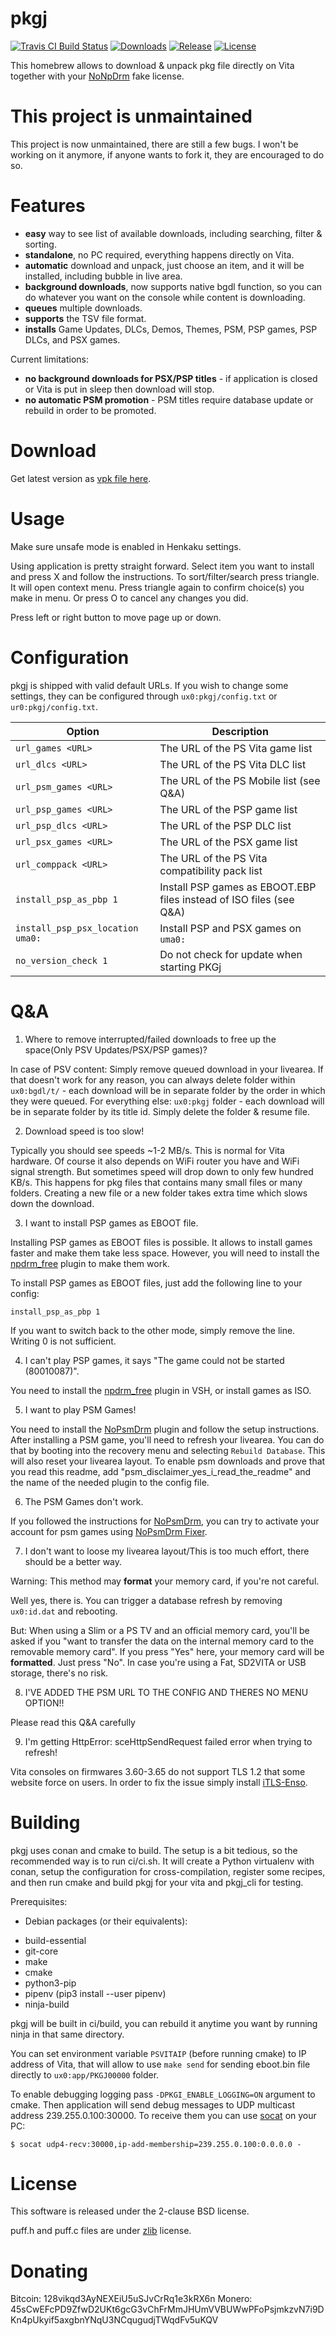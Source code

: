# pkgj

[![Travis CI Build Status][img_travis]][pkgj_travis] [![Downloads][img_downloads]][pkgj_downloads] [![Release][img_latest]][pkgj_latest] [![License][img_license]][pkgj_license]

This homebrew allows to download & unpack pkg file directly on Vita together with your [NoNpDrm][] fake license.

# This project is unmaintained

This project is now unmaintained, there are still a few bugs. I won't be working
on it anymore, if anyone wants to fork it, they are encouraged to do so.

# Features

* **easy** way to see list of available downloads, including searching, filter & sorting.
* **standalone**, no PC required, everything happens directly on Vita.
* **automatic** download and unpack, just choose an item, and it will be installed, including bubble in live area.
* **background downloads**, now supports native bgdl function, so you can do whatever you want on the console while content is downloading.
* **queues** multiple downloads.
* **supports** the TSV file format.
* **installs** Game Updates, DLCs, Demos, Themes, PSM, PSP games, PSP DLCs, and PSX games.

Current limitations:
* **no background downloads for PSX/PSP titles** - if application is closed or Vita is put in sleep then download will stop.
* **no automatic PSM promotion** - PSM titles require database update or rebuild in order to be promoted.

# Download

Get latest version as [vpk file here][pkgj_latest].

# Usage

Make sure unsafe mode is enabled in Henkaku settings.

Using application is pretty straight forward. Select item you want to install and press X and follow the instructions. To sort/filter/search press triangle.
It will open context menu. Press triangle again to confirm choice(s) you make in menu. Or press O to cancel any changes you did.

Press left or right button to move page up or down.

# Configuration

pkgj is shipped with valid default URLs. If you wish to change some settings, they can be configured through `ux0:pkgj/config.txt` or `ur0:pkgj/config.txt`.

| Option | Description |
| --- | --- |
| `url_games <URL>` | The URL of the PS Vita game list |
| `url_dlcs <URL>` | The URL of the PS Vita DLC list |
| `url_psm_games <URL>` | The URL of the PS Mobile list (see Q&A) |
| `url_psp_games <URL>` | The URL of the PSP game list |
| `url_psp_dlcs <URL>` | The URL of the PSP DLC list |
| `url_psx_games <URL>` | The URL of the PSX game list |
| `url_comppack <URL>` | The URL of the PS Vita compatibility pack list |
| `install_psp_as_pbp 1` | Install PSP games as EBOOT.EBP files instead of ISO files (see Q&A) |
| `install_psp_psx_location uma0:` | Install PSP and PSX games on `uma0:` |
| `no_version_check 1` | Do not check for update when starting PKGj |

# Q&A

1. Where to remove interrupted/failed downloads to free up the space(Only PSV Updates/PSX/PSP games)?

  In case of PSV content: Simply remove queued download in your livearea. If that doesn't work for any reason, you can always delete folder within `ux0:bgdl/t/` - each download will be in separate folder by the order in which they were queued.
 For everything else: `ux0:pkgj` folder - each download will be in separate folder by its title id. Simply delete the folder & resume file.

2. Download speed is too slow!

  Typically you should see speeds ~1-2 MB/s. This is normal for Vita hardware. Of course it also depends on WiFi router you
  have and WiFi signal strength. But sometimes speed will drop down to only few hundred KB/s. This happens for pkg files that
  contains many small files or many folders. Creating a new file or a new folder takes extra time which slows down the download.

3. I want to install PSP games as EBOOT file.

  Installing PSP games as EBOOT files is possible. It allows to install games
  faster and make them take less space. However, you will need to install
  the [npdrm_free][] plugin to make them work.

  To install PSP games as EBOOT files, just add the following line to your
  config:

    install_psp_as_pbp 1

  If you want to switch back to the other mode, simply remove the line. Writing
  0 is not sufficient.

4. I can't play PSP games, it says "The game could not be started (80010087)".

  You need to install the [npdrm_free][] plugin in VSH, or install games as ISO.

5. I want to play PSM Games!

  You need to install the [NoPsmDrm][] plugin and follow the setup instructions.
  After installing a PSM game, you'll need to refresh your livearea. You can do
  that by booting into the recovery menu and selecting `Rebuild Database`.
  This will also reset your livearea layout. To enable psm downloads and
  prove that you read this readme, add "psm_disclaimer_yes_i_read_the_readme"
  and the name of the needed plugin to the config file.

6. The PSM Games don't work.

  If you followed the instructions for [NoPsmDrm][], you can try to activate
  your account for psm games using
  [NoPsmDrm Fixer](https://github.com/Yoti/psv_npdrmfix).

7. I don't want to loose my livearea layout/This is too much effort, there
   should be a better way.

  Warning: This method may **format** your memory card, if you're not careful.

  Well yes, there is. You can trigger a database refresh by removing `ux0:id.dat`
  and rebooting.

  But: When using a Slim or a PS TV and an official memory card, you'll be asked if you
  "want to transfer the data on the internal memory card to the removable memory card".
  If you press "Yes" here, your memory card will be **formatted**. Just press
  "No". In case you're using a Fat, SD2VITA or USB storage, there's no risk.

8. I'VE ADDED THE PSM URL TO THE CONFIG AND THERES NO MENU OPTION!!

  Please read this Q&A carefully
  
9. I'm getting HttpError: sceHttpSendRequest failed error when trying to refresh!

  Vita consoles on firmwares 3.60-3.65 do not support TLS 1.2 that some website force on users.
  In order to fix the issue simply install [iTLS-Enso](https://github.com/SKGleba/iTLS-Enso).

# Building

pkgj uses conan and cmake to build. The setup is a bit tedious, so the
recommended way is to run ci/ci.sh. It will create a Python virtualenv with
conan, setup the configuration for cross-compilation, register some recipes,
and then run cmake and build pkgj for your vita and pkgj_cli for testing.

Prerequisites:

*  Debian packages (or their equivalents):

  - build-essential
  - git-core
  - make
  - cmake
  - python3-pip
  - pipenv (pip3 install --user pipenv)
  - ninja-build

pkgj will be built in ci/build, you can rebuild it anytime you want by running
ninja in that same directory.

You can set environment variable `PSVITAIP` (before running cmake) to IP address of
Vita, that will allow to use `make send` for sending eboot.bin file directly to `ux0:app/PKGJ00000` folder.

To enable debugging logging pass `-DPKGI_ENABLE_LOGGING=ON` argument to cmake. Then application will send debug messages to
UDP multicast address 239.255.0.100:30000. To receive them you can use [socat][] on your PC:

    $ socat udp4-recv:30000,ip-add-membership=239.255.0.100:0.0.0.0 -

# License

This software is released under the 2-clause BSD license.

puff.h and puff.c files are under [zlib][] license.

[NoNpDrm]: https://github.com/TheOfficialFloW/NoNpDrm/releases
[npdrm_free]: https://github.com/kyleatlast/npdrm_free/releases
[NoPsmDrm]: https://github.com/frangarcj/NoPsmDrm/
[zrif_online_converter]: https://rawgit.com/mmozeiko/pkg2zip/online/zrif.html
[pkg_dec]: https://github.com/weaknespase/PkgDecrypt
[pkg_releases]: https://github.com/blastrock/pkgj/releases
[vitasdk]: https://vitasdk.org/
[libvita2d]: https://github.com/xerpi/libvita2d
[PSDLE]: https://repod.github.io/psdle/
[socat]: http://www.dest-unreach.org/socat/
[zlib]: https://www.zlib.net/zlib_license.html
[pkgj_travis]: https://travis-ci.org/blastrock/pkgj/
[pkgj_downloads]: https://github.com/blastrock/pkgj/releases
[pkgj_latest]: https://github.com/blastrock/pkgj/releases/latest
[pkgj_license]: https://github.com/blastrock/pkgj/blob/master/LICENSE
[img_travis]: https://api.travis-ci.org/blastrock/pkgj.svg?branch=master
[img_downloads]: https://img.shields.io/github/downloads/blastrock/pkgj/total.svg?maxAge=3600
[img_latest]: https://img.shields.io/github/release/blastrock/pkgj.svg?maxAge=3600
[img_license]: https://img.shields.io/github/license/blastrock/pkgj.svg?maxAge=2592000

# Donating

Bitcoin: 128vikqd3AyNEXEiU5uSJvCrRq1e3kRX6n
Monero: 45sCwEFcPD9ZfwD2UKt6gcG3vChFrMmJHUmVVBUWwPFoPsjmkzvN7i9DKn4pUkyif5axgbnYNqU3NCqugudjTWqdFv5uKQV
